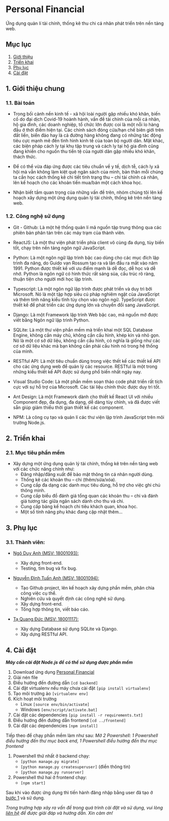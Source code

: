 # Personal Financial
Ứng dụng quản lí tài chính, thống kê thu chi cá nhân phát triển trên nền tảng web.

## Mục lục
1. [Giới thiệu](#gthieu)
2. [Triển khai](#trkhai)
3. [Phụ lục](#phluc)
4. [Cài đặt](#caidat)

<a name="gthieu"> </a>
## 1. Giới thiệu chung
### 1.1. Bài toán
- Trong bối cảnh nền kinh tế - xã hội loài người gặp nhiều khó khăn, biến cố do đại dịch Covid-19 hoành hành, vấn đề tài chính của mỗi cá nhân, hộ gia đình, các doanh nghiệp, tổ chức lớn được coi là một nỗi lo hàng đầu ở thời điểm hiện tại. Các chính sách đóng cửa/hạn chế biên giới trên đất liền, biển đảo hay là cả đường hàng không đang có những tác động tiêu cực mạnh mẽ đến tình hình kinh tế của toàn bộ người dân. Mặt khác, các biện pháp cách ly tại khu tập trung và cách ly tại hộ gia đình cũng đang khiến cho nguồn thu tiền tệ của người dân gặp nhiều khó khăn, thách thức.

- Để có thể vừa đáp ứng được các tiêu chuẩn về y tế, dịch tễ, cách ly xã hội mà vẫn không làm kiệt quệ ngân sách của mình, bản thân mỗi chúng ta cần học cách thống kê chi tiết tình trạng thu – chi tài chính cá nhân, lên kế hoạch cho các khoản tiền mua/bán một cách khoa học.

- Nhận biết tầm quan trọng của những vấn đề trên, nhóm chúng tôi lên kế hoạch xây dựng một ứng dụng quản lý tài chính, thống kê trên nền tảng web.

### 1.2. Công nghệ sử dụng
- Git - Github: Là một hệ thống quản lí mã nguồn tập trung thông qua các phiên bản phân tán trên các máy trạm của thành viên.

- ReactJS: Là một thư viện phát triển phía client vô cùng đa dụng, tùy biến tốt, chạy trên nền tảng ngôn ngữ JavaScript.

- Python: Là một ngôn ngữ lập trình bậc cao dùng cho các mục đích lập trình đa năng, do Guido van Rossum tạo ra và lần đầu ra mắt vào năm 1991. Python được thiết kế với ưu điểm mạnh là dễ đọc, dễ học và dễ nhớ. Python là ngôn ngữ có hình thức rất sáng sủa, cấu trúc rõ ràng, thuận tiện cho người mới học lập trình. 

- Typescript: Là một ngôn ngữ lập trình được phát triển và duy trì bởi Microsoft. Nó là một tập hợp siêu cú pháp nghiêm ngặt của JavaScript và thêm tính năng kiểu tĩnh tùy chọn vào ngôn ngữ. TypeScript được thiết kế để phát triển các ứng dụng lớn và chuyển đổi sang JavaScript.

- Django: Là một Framework lập trình Web bậc cao, mã nguồn mở được viết bằng Ngôn ngữ lập trình Python.

- SQLite: Là một thư viện phần mềm mà triển khai một SQL Database Engine, không cần máy chủ, không cần cấu hình, khép kín và nhỏ gọn. Nó là một cơ sở dữ liệu, không cần cấu hình, có nghĩa là giống như các cơ sở dữ liệu khác mà bạn không cần phải cấu hình nó trong hệ thống của mình.

- RESTful API: Là một tiêu chuẩn dùng trong việc thết kế các thiết kế API cho các ứng dụng web để quản lý các resource. RESTful là một trong những kiểu thiết kế API được sử dụng phổ biến nhất ngày nay.

- Visual Studio Code: Là một phần mềm soạn thảo code phát triển rất tích cực với sự hỗ trợ của Microsoft. Các tài liệu chính thức được duy trì tốt.

- Ant Design: Là một Framework dành cho thiết kế React UI với nhiều Component đẹp, đa dụng, đa dạng, dễ dàng tùy chỉnh, và đã được viết sẵn giúp giảm thiểu thời gian thiết kế các component.

- NPM: Là công cụ tạo và quản lí các thư viện lập trình JavaScript trên môi trường Node.js.

<a name="trkhai"> </a>
## 2. Triển khai
### 2.1. Mục tiêu phần mềm
- Xây dựng một ứng dụng quản lý tài chính, thống kê trên nền tảng web với các chức năng chính như:
	- Đăng nhập/đăng xuất để bảo mật thông tin cá nhân người dùng.
	- Thống kê các khoản thu – chi (thêm/sửa/xóa).
	- Cung cấp đa dạng các danh mục tiêu dùng, hỗ trợ cho việc ghi chú thông minh.
	- Cung cấp biểu đồ đánh giá tổng quan các khoản thu – chi và đánh giá tương tác giữa ngân sách dành cho thu và chi.
	- Cung cấp bảng kế hoạch chi tiêu khách quan, khoa học.
	- Một số tính năng phụ khác đang cập nhật thêm…

<a name="phluc"> </a>
## 3. Phụ lục
### 3.1. Thành viên:
- [Ngô Duy Anh (MSV: 18001093):](https://www.facebook.com/anh.duy.11/)
	- Xây dựng front-end.
	- Testing, tìm bug và fix bug.

- [Nguyễn Đình Tuấn Anh (MSV: 18001094):](https://www.facebook.com/rekt.anh/)
	- Tạo Github project, lên kế hoạch xây dựng phần mềm, phân chia công việc cụ thể.
	- Nghiên cứu và quyết định các công nghệ sử dụng.
	- Xây dựng front-end.
	- Tổng hợp thông tin, viết báo cáo.

- [Tạ Quang Đức (MSV: 18001117):](https://www.facebook.com/duc.ta.14473)
	- Xây dựng Database sử dụng SQLite và Django.
	- Xây dựng RESTful API.

<a name="caidat"> </a>
## 4. Cài đặt
***Máy cần cài đặt Node.js để có thể sử dụng được phần mềm***

1. Download ứng dụng [Personal Financial]()
2. Giải nén file
3. Điều hướng đến đường dẫn `[cd backend]`
4. Cài đặt virtualenv nếu máy chưa cài đặt `[pip install virtualenv]`
5. Tạo môi trường ảo `[virtualenv env]`
6. Kích hoạt môi trường
	- Linux `[source env/bin/activate]`
	- Windows `[env/script/activate.bat]`
7. Cài đặt các dependencies `[pip install -r requirements.txt]`
8. Điều hướng đến đường dẫn frontend `[cd ../frontend]`
9. Cài đặt các dependencies `[npm install]`

Tiếp theo để chạy phần mềm làm như sau:
*Mở 2 Powershell: 1 Powershell điều hướng đến thư mục back end, 1 Powershell điều hướng đến thư mục frontend*

<a name="b1"> </a>
1. Powershell thứ nhất ở backend chạy:
	- `[python manage.py migrate]`
	- `[python manage.py createsuperuser]` (điền thông tin)
	- `[python manage.py runserver]`
2. Powershell thứ hai ở frontend chạy: 
	- `[npm start]`

Sau khi vào được ứng dụng thì tiến hành đăng nhập bằng user đã tạo ở [bước 1](#b1) và sử dụng.

*Trong trường hợp xảy ra vấn đề trong quá trình cài đặt và sử dụng, vui lòng [liên hệ](https://www.facebook.com/duc.ta.14473) để được giải đáp và hướng dẫn. Xin cảm ơn!*

